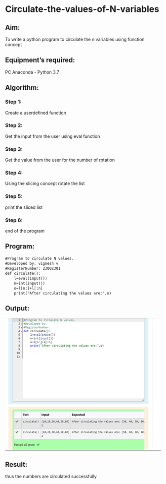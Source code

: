 # Circulate-the-values-of-N-variables
## Aim:
To write a python program to circulate the n variables using function concept
## Equipment’s required:
PC
Anaconda - Python 3.7
## Algorithm: 
### Step 1: 
Create a userdefined function
### Step 2: 
Get the input from the user using eval function
### Step 3: 
Get the value from the user for the number of rotation
### Step 4: 
Using the slicing concept rotate the list

### Step 5: 
print the sliced list 
### Step 6: 
end of the program
## Program:
```
#Program to circulate N values.
#Developed by: vignesh v
#RegisterNumber: 23002301
def circulate():
    l=eval(input())
    n=int(input())
    o=l[n:]+l[:n]
    print("After circulating the values are:",o)
 ```   


## Output:
![output](circulate%20output.png)

## Result:
thus the numbers are circulated successfully
